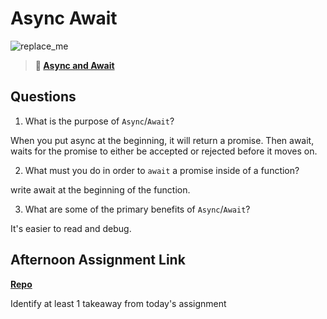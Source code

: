 # Async Await

![replace_me](https://codeworks.blob.core.windows.net/public/assets/img/illustrations/placeholder.svg)

> **📖 [Async and Await](https://codeworksacademy.com/fs-student-guide/resources/wk4/03-Async-Await)**

## Questions

1. What is the purpose of `Async`/`Await`?

When you put async at the beginning, it will return a promise. Then await, waits for the promise to either be accepted or rejected before it moves on.

2. What must you do in order to  `await` a promise inside of a function?

write await at the beginning of the function.

3. What are some of the primary benefits of `Async`/`Await`?

It's easier to read and debug.

## Afternoon Assignment Link

**[Repo](https://github.com/zachrasmussen/pokemon)**

Identify at least 1 takeaway from today's assignment
